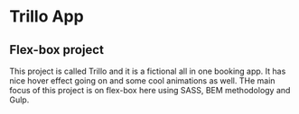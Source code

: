 # Trillo App

## Flex-box project

This project is called Trillo and it is a fictional all in one booking app. It has nice hover effect going on and some cool animations as well. THe main focus of this project is on flex-box here using SASS, BEM methodology and Gulp.
